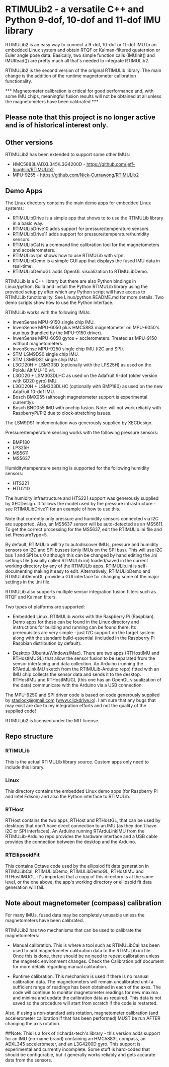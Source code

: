 # RTIMULib2 - a versatile C++ and Python 9-dof, 10-dof and 11-dof IMU library

RTIMULib2 is an easy way to connect a 9-dof, 10-dof or 11-dof IMU to an embedded Linux system and obtain RTQF or Kalman-filtered quaternion or Euler angle pose data. Basically, two simple function calls (IMUInit() and IMURead()) are pretty much all that's needed to integrate RTIMULib2.

RTIMULib2 is the second version of the original RTIMULib library. The main change is the addition of the runtime magnetometer calibration functionality.

*** Magnetometer calibration is critical for good performance and, with some IMU chips, meaningful fusion results will not be obtained at all unless the magnetometers have been calibrated ***

## Please note that this project is no longer active and is of historical interest only.

## Other versions

RTIMULib2 has been extended to support some other IMUs:

* HMC5883L/ADXL345/L3G4200D - https://github.com/jeff-loughlin/RTIMULib2
* MPU-9255 - https://github.com/Nick-Currawong/RTIMULib2

## Demo Apps

The Linux directory contains the main demo apps for embedded Linux systems:

* RTIMULibDrive is a simple app that shows to to use the RTIMULib library in a basic way.
* RTIMULibDrive10 adds support for pressure/temperature sensors.
* RTIMULibDrive11 adds support for pressure/temperature/humidity sensors.
* RTIMULibCal is a command line calibration tool for the magnetometers and accelerometers.
* RTIMULibvrpn shows how to use RTIMULib with vrpn.
* RTIMULibDemo is a simple GUI app that displays the fused IMU data in real-time.
* RTIMULibDemoGL adds OpenGL visualization to RTIMULibDemo.

RTIMULib is a C++ library but there are also Python bindings in Linux/python. Build and install the Python RTIMULib library using the provided setup.py after which any Python script will have access to RTIMULib functionality. See Linux/python.README.md for more details. Two demo scripts show how to use the Python interface.

RTIMULib works with the following IMUs:

* InvenSense MPU-9150 single chip IMU.
* InvenSense MPU-6050 plus HMC5883 magnetometer on MPU-6050's aux bus (handled by the MPU-9150 driver).
* InvenSense MPU-6050 gyros + acclerometers. Treated as MPU-9150 without magnetometers.
* InvenSense MPU-9250 single chip IMU (I2C and SPI).
* STM LSM9DS0 single chip IMU.
* STM LSM9DS1 single chip IMU.
* L3GD20H + LSM303D (optionally with the LPS25H) as used on the Pololu AltIMU-10 v4.
* L3GD20 + LSM303DLHC as used on the Adafruit 9-dof (older version with GD20 gyro) IMU. 
* L3GD20H + LSM303DLHC (optionally with BMP180) as used on the new Adafruit 10-dof IMU.
* Bosch BMX055 (although magnetometer support is experimental currently).
* Bosch BNO055 IMU with onchip fusion. Note: will not work reliably with RaspberryPi/Pi2 due to clock-stretching issues.

The LSM9DS1 implementation was generously supplied by XECDesign.

Pressure/temperature sensing works with the following pressure sensors:

* BMP180
* LPS25H
* MS5611
* MS5637

Humidity/temperature sensing is supported for the following humidity sensors:

* HTS221
* HTU21D

The humidity infrastructure and HTS221 support was generously supplied by XECDesign. It follows the model used by the pressure infrastructure - see RTIMULibDrive11 for an example of how to use this.

Note that currently only pressure and humidity sensors connected via I2C are supported. Also, an MS5637 sensor will be auto-detected as an MS5611. To get the correct processing for the MS5637, edit the RTIMULib.ini file and set PressureType=5.

By default, RTIMULib will try to autodiscover IMUs, pressure and humidity sensors on I2C and SPI busses (only IMUs on the SPI bus). This will use I2C bus 1 and SPI bus 0 although this can be changed by hand editing the .ini settings file (usually called RTIMULib.ini) loaded/saved in the current working directory by any of the RTIMULib apps. RTIMULib.ini is self-documenting making it easy to edit. Alternatively, RTIMULibDemo and RTIMULibDemoGL provide a GUI interface for changing some of the major settings in the .ini file.

RTIMULib also supports multiple sensor integration fusion filters such as RTQF and Kalman filters.

Two types of platforms are supported:

* Embedded Linux. RTIMULib works with the Raspberry Pi (Raspbian). Demo apps for these can be found in the Linux directory and instructions for building and running can be found there. Its prerequisites are very simple - just I2C support on the target system along with the standard build-essential (included in the Raspberry Pi Raspbian distribution by default).

* Desktop (Ubuntu/Windows/Mac). There are two apps (RTHostIMU and RTHostIMUGL) that allow the sensor fusion to be separated from the sensor interfacing and data collection. An Arduino (running the RTArduLinkIMU sketch from the RTIMULib-Arduino repo) fitted with an IMU chip collects the sensor data and sends it to the desktop. RTHostIMU and RTHostIMUGL (this one has an OpenGL visualization of the data) communicate with the Arduino via a USB connection.

The MPU-9250 and SPI driver code is based on code generously supplied by staslock@gmail.com (www.clickdrive.io). I am sure that any bugs that may exist are due to my integration efforts and not the quality of the supplied code!

RTIMULib2 is licensed under the MIT license.

## Repo structure

### RTIMULib

This is the actual RTIMULib library source. Custom apps only need to include this library.

### Linux

This directory contains the embedded Linux demo apps (for Raspberry Pi and Intel Edison) and also the Python interface to RTIMULib.

### RTHost

RTHost contains the two apps, RTHost and RTHostGL, that can be used by desktops that don't have direct connection to an IMU (as they don't have I2C or SPI interfaces). An Arduino running RTArduLinkIMU from the RTIMULib-Arduino repo provides the hardware interface and a USB cable provides the connection between the desktop and the Arduino.

### RTEllipsoidFit

This contains Octave code used by the ellipsiod fit data generation in RTIMULibCal, RTIMULibDemo, RTIMULibDemoGL, RTHostIMU and RTHostIMUGL. It's important that a copy of this directory is at the same level, or the one above, the app's working directory or ellipsoid fit data generation will fail.

## Note about magnetometer (compass) calibration

For many IMUs, fused data may be completely unusable unless the magnetometers have been calibrated.

RTIMULib2 has two mechanisms that can be used to calibrate the magnetometers:

* Manual calibration. This is where a tool such as RTIMULibCal has been used to add magnetometer calibration data to the RTIMULib.ini file. Once this is done, there should be no need to repeat calibration unless the magnetic environment changes. Check the Calibration.pdf document for more details regarding manual calibration.

* Runtime calibration. This mechanism is used if there is no manual calibration data. The magnetometers will remain uncalibrated until a sufficient range of readings has been obtained in each of the axes. The code will continue to monitor magnetometer readings for new maxima and minima and update the calibration data as required. This data is not saved so the procedure will start from scratch if the code is restarted.

Also, if using a non-standard axis rotation, magnetometer calibration (and accelerometer calibration if that has been performed) MUST be run AFTER changing the axis rotation.


##Note:
This is a fork of richards-tech's library - this version adds support for an IMU (no-name brand) containing an HMC5883L compass, an ADXL345 accelerometer, and an L3G4200D gyro.  This support is experimental and currently incomplete.  Some stuff is hard-coded that should be configurable, but it generally works reliably and gets accurate data from the sensors.

